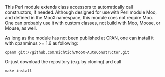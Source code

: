 This Perl module extends class accessors to automatically call constructors, if
needed. Although designed for use with Perl module Moo, and defined in the MooX
namespace, this module does not require Moo. One can probably use it with
custom classes, not build with Moo, Moose, or Mouse, as well.

As long as the module has not been published at CPAN, one can install it with
cpanminus >= 1.6 as following:

    cpanm git://github.com/nichtich/MooX-AutoConstructor.git

Or just download the repository (e.g. by cloning) and call

    make install

